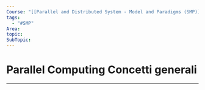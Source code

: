 ```yaml
---
Course: "[[Parallel and Distributed System - Model and Paradigms (SMP)]]"
tags:
  - "#SMP"
Area: 
topic: 
SubTopic:
---
```

# Parallel Computing Concetti generali
---
